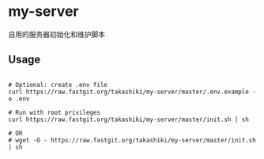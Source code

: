 # my-server

自用的服务器初始化和维护脚本

## Usage

```shell

# Optional: create .env file
curl https://raw.fastgit.org/takashiki/my-server/master/.env.example -o .env

# Run with root privileges
curl https://raw.fastgit.org/takashiki/my-server/master/init.sh | sh

# OR
# wget -O - https://raw.fastgit.org/takashiki/my-server/master/init.sh | sh
```
